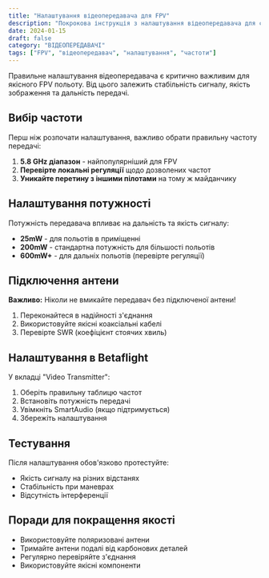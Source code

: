 ```yaml
---
title: "Налаштування відеопередавача для FPV"
description: "Покрокова інструкція з налаштування відеопередавача для стабільного FPV зв'язку"
date: 2024-01-15
draft: false
category: "ВІДЕОПЕРЕДАВАЧІ"
tags: ["FPV", "відеопередавач", "налаштування", "частоти"]
---
```


Правильне налаштування відеопередавача є критично важливим для якісного FPV польоту. Від цього залежить стабільність сигналу, якість зображення та дальність передачі.

## Вибір частоти

Перш ніж розпочати налаштування, важливо обрати правильну частоту передачі:

1. **5.8 GHz діапазон** - найпопулярніший для FPV
2. **Перевірте локальні регуляції** щодо дозволених частот
3. **Уникайте перетину з іншими пілотами** на тому ж майданчику

## Налаштування потужності

Потужність передавача впливає на дальність та якість сигналу:

- **25mW** - для польотів в приміщенні
- **200mW** - стандартна потужність для більшості польотів
- **600mW+** - для дальніх польотів (перевірте регуляції)

## Підключення антени

**Важливо:** Ніколи не вмикайте передавач без підключеної антени!

1. Переконайтеся в надійності з'єднання
2. Використовуйте якісні коаксіальні кабелі
3. Перевірте SWR (коефіцієнт стоячих хвиль)

## Налаштування в Betaflight

У вкладці "Video Transmitter":

1. Оберіть правильну таблицю частот
2. Встановіть потужність передачі
3. Увімкніть SmartAudio (якщо підтримується)
4. Збережіть налаштування

## Тестування

Після налаштування обов'язково протестуйте:

- Якість сигналу на різних відстанях
- Стабільність при маневрах
- Відсутність інтерференції

## Поради для покращення якості

- Використовуйте поляризовані антени
- Тримайте антени подалі від карбонових деталей
- Регулярно перевіряйте з'єднання
- Використовуйте якісні компоненти
